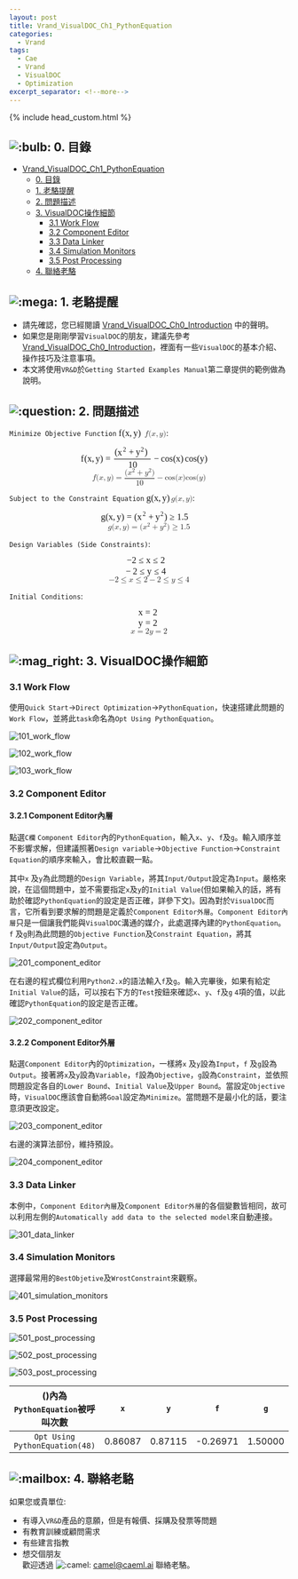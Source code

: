 ```yaml
---
layout: post
title: Vrand_VisualDOC_Ch1_PythonEquation
categories:
  - Vrand
tags:
  - Cae
  - Vrand
  - VisualDOC
  - Optimization
excerpt_separator: <!--more-->
---
```

{% include head_custom.html %}

<body>
    <div id="doc" class="markdown-body container-fluid comment-enabled" data-hard-breaks="true" style="position: relative;"><h2 id="-0-目錄"><a class="anchor hidden-xs" href="#-0-目錄" title="-0-目錄"><span class="octicon octicon-link"></span></a><img alt=":bulb:" class="emoji" src="https://cdnjs.cloudflare.com/ajax/libs/emojify.js/1.1.0/images/basic/bulb.png" title=":bulb:"> 0. 目錄</h2><p><span class="toc"><ul>
<li><a href="#Vrand_VisualDOC_Ch1_PythonEquation" title="Vrand_VisualDOC_Ch1_PythonEquation">Vrand_VisualDOC_Ch1_PythonEquation</a><ul>
<li><a href="#-0-目錄" title=" 0. 目錄"> 0. 目錄</a></li>
<li><a href="#-1-老駱提醒" title=" 1. 老駱提醒"> 1. 老駱提醒</a></li>
<li><a href="#-2-問題描述" title=" 2. 問題描述"> 2. 問題描述</a></li>
<li><a href="#-3-VisualDOC操作細節" title=" 3. VisualDOC操作細節"> 3. VisualDOC操作細節</a><ul>
<li><a href="#31-Work-Flow" title="3.1 Work Flow">3.1 Work Flow</a></li>
<li><a href="#32-Component-Editor" title="3.2 Component Editor">3.2 Component Editor</a></li>
<li><a href="#33-Data-Linker" title="3.3 Data Linker">3.3 Data Linker</a></li>
<li><a href="#34-Simulation-Monitors" title="3.4 Simulation Monitors">3.4 Simulation Monitors</a></li>
<li><a href="#35-Post-Processing" title="3.5 Post Processing">3.5 Post Processing</a></li>
</ul>
</li>
<li><a href="#-4-聯絡老駱" title="  4. 聯絡老駱">  4. 聯絡老駱</a></li>
</ul>
</li>
</ul>
</span></p>

<!--more-->

<h2 id="-1-老駱提醒"><a class="anchor hidden-xs" href="#-1-老駱提醒" title="-1-老駱提醒"><span class="octicon octicon-link"></span></a><img alt=":mega:" class="emoji" src="https://cdnjs.cloudflare.com/ajax/libs/emojify.js/1.1.0/images/basic/mega.png" title=":mega:"> 1. 老駱提醒</h2><div class="alert alert-info">
<ul>
<li>請先確認，您已經閱讀 <ins><a href="{% post_url 2019-12-17-Vrand_VisualDOC_Ch0_Introduction %}" target="_blank" rel="noopener">Vrand_VisualDOC_Ch0_Introduction</a></ins> 中的聲明。</li>
<li>如果您是剛剛學習<code>VisualDOC</code>的朋友，建議先參考 <ins><a href="{% post_url 2019-12-17-Vrand_VisualDOC_Ch0_Introduction %}" target="_blank" rel="noopener">Vrand_VisualDOC_Ch0_Introduction</a></ins>，裡面有一些<code>VisualDOC</code>的基本介紹、操作技巧及注意事項。</li>
<li>本文將使用<code>VR&amp;D</code>於<code>Getting Started Examples Manual</code>第二章提供的範例做為說明。</li>
</ul>
</div><h2 id="-2-問題描述"><a class="anchor hidden-xs" href="#-2-問題描述" title="-2-問題描述"><span class="octicon octicon-link"></span></a><img alt=":question:" class="emoji" src="https://cdnjs.cloudflare.com/ajax/libs/emojify.js/1.1.0/images/basic/question.png" title=":question:"> 2. 問題描述</h2><p><code>Minimize Objective Function</code> <span class="mathjax"><span class="MathJax_Preview" style="color: inherit;"></span><span class="MathJax" id="MathJax-Element-1-Frame" tabindex="0" data-mathml="<math xmlns=&quot;http://www.w3.org/1998/Math/MathML&quot;><mi>f</mi><mo stretchy=&quot;false&quot;>(</mo><mi>x</mi><mo>,</mo><mi>y</mi><mo stretchy=&quot;false&quot;>)</mo></math>" role="presentation" style="position: relative;"><nobr aria-hidden="true"><span class="math" id="MathJax-Span-1" style="width: 3.343em; display: inline-block;"><span style="display: inline-block; position: relative; width: 2.858em; height: 0px; font-size: 116%;"><span style="position: absolute; clip: rect(1.457em, 1002.75em, 2.804em, -999.997em); top: -2.368em; left: 0em;"><span class="mrow" id="MathJax-Span-2"><span class="mi" id="MathJax-Span-3" style="font-family: MathJax_Math-italic;">f<span style="display: inline-block; overflow: hidden; height: 1px; width: 0.057em;"></span></span><span class="mo" id="MathJax-Span-4" style="font-family: MathJax_Main;">(</span><span class="mi" id="MathJax-Span-5" style="font-family: MathJax_Math-italic;">x</span><span class="mo" id="MathJax-Span-6" style="font-family: MathJax_Main;">,</span><span class="mi" id="MathJax-Span-7" style="font-family: MathJax_Math-italic; padding-left: 0.164em;">y<span style="display: inline-block; overflow: hidden; height: 1px; width: 0.003em;"></span></span><span class="mo" id="MathJax-Span-8" style="font-family: MathJax_Main;">)</span></span><span style="display: inline-block; width: 0px; height: 2.373em;"></span></span></span><span style="display: inline-block; overflow: hidden; vertical-align: -0.372em; border-left: 0px solid; width: 0px; height: 1.316em;"></span></span></nobr><span class="MJX_Assistive_MathML" role="presentation"><math xmlns="http://www.w3.org/1998/Math/MathML"><mi>f</mi><mo stretchy="false">(</mo><mi>x</mi><mo>,</mo><mi>y</mi><mo stretchy="false">)</mo></math></span></span><script type="math/tex" id="MathJax-Element-1">f(x,y)</script></span>:<br>
<span class="mathjax"><span class="MathJax_Preview" style="color: inherit;"></span><div class="MathJax_Display" style="text-align: center;"><span class="MathJax" id="MathJax-Element-2-Frame" tabindex="0" data-mathml="<math xmlns=&quot;http://www.w3.org/1998/Math/MathML&quot; display=&quot;block&quot;><mi>f</mi><mo stretchy=&quot;false&quot;>(</mo><mi>x</mi><mo>,</mo><mi>y</mi><mo stretchy=&quot;false&quot;>)</mo><mo>=</mo><mrow class=&quot;MJX-TeXAtom-ORD&quot;><mfrac><mrow><mo stretchy=&quot;false&quot;>(</mo><msup><mi>x</mi><mn>2</mn></msup><mo>+</mo><msup><mi>y</mi><mn>2</mn></msup><mo stretchy=&quot;false&quot;>)</mo></mrow><mn>10</mn></mfrac></mrow><mo>&amp;#x2212;</mo><mi>cos</mi><mo>&amp;#x2061;</mo><mo stretchy=&quot;false&quot;>(</mo><mi>x</mi><mo stretchy=&quot;false&quot;>)</mo><mi>cos</mi><mo>&amp;#x2061;</mo><mo stretchy=&quot;false&quot;>(</mo><mi>y</mi><mo stretchy=&quot;false&quot;>)</mo></math>" role="presentation" style="text-align: center; position: relative;"><nobr aria-hidden="true"><span class="math" id="MathJax-Span-9" style="width: 17.567em; display: inline-block;"><span style="display: inline-block; position: relative; width: 15.143em; height: 0px; font-size: 116%;"><span style="position: absolute; clip: rect(0.649em, 1015.03em, 3.235em, -999.997em); top: -2.368em; left: 0em;"><span class="mrow" id="MathJax-Span-10"><span class="mi" id="MathJax-Span-11" style="font-family: MathJax_Math-italic;">f<span style="display: inline-block; overflow: hidden; height: 1px; width: 0.057em;"></span></span><span class="mo" id="MathJax-Span-12" style="font-family: MathJax_Main;">(</span><span class="mi" id="MathJax-Span-13" style="font-family: MathJax_Math-italic;">x</span><span class="mo" id="MathJax-Span-14" style="font-family: MathJax_Main;">,</span><span class="mi" id="MathJax-Span-15" style="font-family: MathJax_Math-italic; padding-left: 0.164em;">y<span style="display: inline-block; overflow: hidden; height: 1px; width: 0.003em;"></span></span><span class="mo" id="MathJax-Span-16" style="font-family: MathJax_Main;">)</span><span class="mo" id="MathJax-Span-17" style="font-family: MathJax_Main; padding-left: 0.272em;">=</span><span class="texatom" id="MathJax-Span-18" style="padding-left: 0.272em;"><span class="mrow" id="MathJax-Span-19"><span class="mfrac" id="MathJax-Span-20"><span style="display: inline-block; position: relative; width: 4.098em; height: 0px; margin-right: 0.11em; margin-left: 0.11em;"><span style="position: absolute; clip: rect(3.02em, 1003.88em, 4.421em, -999.997em); top: -4.685em; left: 50%; margin-left: -1.991em;"><span class="mrow" id="MathJax-Span-21"><span class="mo" id="MathJax-Span-22" style="font-family: MathJax_Main;">(</span><span class="msubsup" id="MathJax-Span-23"><span style="display: inline-block; position: relative; width: 1.026em; height: 0px;"><span style="position: absolute; clip: rect(3.397em, 1000.54em, 4.151em, -999.997em); top: -3.984em; left: 0em;"><span class="mi" id="MathJax-Span-24" style="font-family: MathJax_Math-italic;">x</span><span style="display: inline-block; width: 0px; height: 3.99em;"></span></span><span style="position: absolute; top: -4.362em; left: 0.595em;"><span class="mn" id="MathJax-Span-25" style="font-size: 70.7%; font-family: MathJax_Main;">2</span><span style="display: inline-block; width: 0px; height: 3.99em;"></span></span></span></span><span class="mo" id="MathJax-Span-26" style="font-family: MathJax_Main; padding-left: 0.218em;">+</span><span class="msubsup" id="MathJax-Span-27" style="padding-left: 0.218em;"><span style="display: inline-block; position: relative; width: 0.973em; height: 0px;"><span style="position: absolute; clip: rect(3.397em, 1000.49em, 4.367em, -999.997em); top: -3.984em; left: 0em;"><span class="mi" id="MathJax-Span-28" style="font-family: MathJax_Math-italic;">y<span style="display: inline-block; overflow: hidden; height: 1px; width: 0.003em;"></span></span><span style="display: inline-block; width: 0px; height: 3.99em;"></span></span><span style="position: absolute; top: -4.362em; left: 0.541em;"><span class="mn" id="MathJax-Span-29" style="font-size: 70.7%; font-family: MathJax_Main;">2</span><span style="display: inline-block; width: 0px; height: 3.99em;"></span></span></span></span><span class="mo" id="MathJax-Span-30" style="font-family: MathJax_Main;">)</span></span><span style="display: inline-block; width: 0px; height: 3.99em;"></span></span><span style="position: absolute; clip: rect(3.182em, 1000.97em, 4.151em, -999.997em); top: -3.284em; left: 50%; margin-left: -0.482em;"><span class="mn" id="MathJax-Span-31" style="font-family: MathJax_Main;">10</span><span style="display: inline-block; width: 0px; height: 3.99em;"></span></span><span style="position: absolute; clip: rect(0.865em, 1004.1em, 1.242em, -999.997em); top: -1.29em; left: 0em;"><span style="display: inline-block; overflow: hidden; vertical-align: 0em; border-top: 1.3px solid; width: 4.098em; height: 0px;"></span><span style="display: inline-block; width: 0px; height: 1.08em;"></span></span></span></span></span></span><span class="mo" id="MathJax-Span-32" style="font-family: MathJax_Main; padding-left: 0.218em;">−</span><span class="mi" id="MathJax-Span-33" style="font-family: MathJax_Main; padding-left: 0.218em;">cos</span><span class="mo" id="MathJax-Span-34"></span><span class="mo" id="MathJax-Span-35" style="font-family: MathJax_Main;">(</span><span class="mi" id="MathJax-Span-36" style="font-family: MathJax_Math-italic;">x</span><span class="mo" id="MathJax-Span-37" style="font-family: MathJax_Main;">)</span><span class="mi" id="MathJax-Span-38" style="font-family: MathJax_Main; padding-left: 0.164em;">cos</span><span class="mo" id="MathJax-Span-39"></span><span class="mo" id="MathJax-Span-40" style="font-family: MathJax_Main;">(</span><span class="mi" id="MathJax-Span-41" style="font-family: MathJax_Math-italic;">y<span style="display: inline-block; overflow: hidden; height: 1px; width: 0.003em;"></span></span><span class="mo" id="MathJax-Span-42" style="font-family: MathJax_Main;">)</span></span><span style="display: inline-block; width: 0px; height: 2.373em;"></span></span></span><span style="display: inline-block; overflow: hidden; vertical-align: -0.872em; border-left: 0px solid; width: 0px; height: 2.753em;"></span></span></nobr><span class="MJX_Assistive_MathML MJX_Assistive_MathML_Block" role="presentation"><math xmlns="http://www.w3.org/1998/Math/MathML" display="block"><mi>f</mi><mo stretchy="false">(</mo><mi>x</mi><mo>,</mo><mi>y</mi><mo stretchy="false">)</mo><mo>=</mo><mrow class="MJX-TeXAtom-ORD"><mfrac><mrow><mo stretchy="false">(</mo><msup><mi>x</mi><mn>2</mn></msup><mo>+</mo><msup><mi>y</mi><mn>2</mn></msup><mo stretchy="false">)</mo></mrow><mn>10</mn></mfrac></mrow><mo>−</mo><mi>cos</mi><mo>⁡</mo><mo stretchy="false">(</mo><mi>x</mi><mo stretchy="false">)</mo><mi>cos</mi><mo>⁡</mo><mo stretchy="false">(</mo><mi>y</mi><mo stretchy="false">)</mo></math></span></span></div><script type="math/tex; mode=display" id="MathJax-Element-2">
f(x,y) = {(x^2 + y^2) \over 10} - \cos(x)\cos(y)
</script></span></p><p><code>Subject to the Constraint Equation</code> <span class="mathjax"><span class="MathJax_Preview" style="color: inherit;"></span><span class="MathJax" id="MathJax-Element-3-Frame" tabindex="0" data-mathml="<math xmlns=&quot;http://www.w3.org/1998/Math/MathML&quot;><mi>g</mi><mo stretchy=&quot;false&quot;>(</mo><mi>x</mi><mo>,</mo><mi>y</mi><mo stretchy=&quot;false&quot;>)</mo></math>" role="presentation" style="position: relative;"><nobr aria-hidden="true"><span class="math" id="MathJax-Span-43" style="width: 3.182em; display: inline-block;"><span style="display: inline-block; position: relative; width: 2.751em; height: 0px; font-size: 116%;"><span style="position: absolute; clip: rect(1.457em, 1002.64em, 2.804em, -999.997em); top: -2.368em; left: 0em;"><span class="mrow" id="MathJax-Span-44"><span class="mi" id="MathJax-Span-45" style="font-family: MathJax_Math-italic;">g<span style="display: inline-block; overflow: hidden; height: 1px; width: 0.003em;"></span></span><span class="mo" id="MathJax-Span-46" style="font-family: MathJax_Main;">(</span><span class="mi" id="MathJax-Span-47" style="font-family: MathJax_Math-italic;">x</span><span class="mo" id="MathJax-Span-48" style="font-family: MathJax_Main;">,</span><span class="mi" id="MathJax-Span-49" style="font-family: MathJax_Math-italic; padding-left: 0.164em;">y<span style="display: inline-block; overflow: hidden; height: 1px; width: 0.003em;"></span></span><span class="mo" id="MathJax-Span-50" style="font-family: MathJax_Main;">)</span></span><span style="display: inline-block; width: 0px; height: 2.373em;"></span></span></span><span style="display: inline-block; overflow: hidden; vertical-align: -0.372em; border-left: 0px solid; width: 0px; height: 1.316em;"></span></span></nobr><span class="MJX_Assistive_MathML" role="presentation"><math xmlns="http://www.w3.org/1998/Math/MathML"><mi>g</mi><mo stretchy="false">(</mo><mi>x</mi><mo>,</mo><mi>y</mi><mo stretchy="false">)</mo></math></span></span><script type="math/tex" id="MathJax-Element-3">g(x,y)</script></span>:<br>
<span class="mathjax"><span class="MathJax_Preview" style="color: inherit;"></span><div class="MathJax_Display" style="text-align: center;"><span class="MathJax" id="MathJax-Element-4-Frame" tabindex="0" data-mathml="<math xmlns=&quot;http://www.w3.org/1998/Math/MathML&quot; display=&quot;block&quot;><mi>g</mi><mo stretchy=&quot;false&quot;>(</mo><mi>x</mi><mo>,</mo><mi>y</mi><mo stretchy=&quot;false&quot;>)</mo><mo>=</mo><mo stretchy=&quot;false&quot;>(</mo><msup><mi>x</mi><mn>2</mn></msup><mo>+</mo><msup><mi>y</mi><mn>2</mn></msup><mo stretchy=&quot;false&quot;>)</mo><mo>&amp;#x2265;</mo><mn>1.5</mn></math>" role="presentation" style="text-align: center; position: relative;"><nobr aria-hidden="true"><span class="math" id="MathJax-Span-51" style="width: 12.395em; display: inline-block;"><span style="display: inline-block; position: relative; width: 10.671em; height: 0px; font-size: 116%;"><span style="position: absolute; clip: rect(1.35em, 1010.62em, 2.804em, -999.997em); top: -2.368em; left: 0em;"><span class="mrow" id="MathJax-Span-52"><span class="mi" id="MathJax-Span-53" style="font-family: MathJax_Math-italic;">g<span style="display: inline-block; overflow: hidden; height: 1px; width: 0.003em;"></span></span><span class="mo" id="MathJax-Span-54" style="font-family: MathJax_Main;">(</span><span class="mi" id="MathJax-Span-55" style="font-family: MathJax_Math-italic;">x</span><span class="mo" id="MathJax-Span-56" style="font-family: MathJax_Main;">,</span><span class="mi" id="MathJax-Span-57" style="font-family: MathJax_Math-italic; padding-left: 0.164em;">y<span style="display: inline-block; overflow: hidden; height: 1px; width: 0.003em;"></span></span><span class="mo" id="MathJax-Span-58" style="font-family: MathJax_Main;">)</span><span class="mo" id="MathJax-Span-59" style="font-family: MathJax_Main; padding-left: 0.272em;">=</span><span class="mo" id="MathJax-Span-60" style="font-family: MathJax_Main; padding-left: 0.272em;">(</span><span class="msubsup" id="MathJax-Span-61"><span style="display: inline-block; position: relative; width: 1.026em; height: 0px;"><span style="position: absolute; clip: rect(3.397em, 1000.54em, 4.151em, -999.997em); top: -3.984em; left: 0em;"><span class="mi" id="MathJax-Span-62" style="font-family: MathJax_Math-italic;">x</span><span style="display: inline-block; width: 0px; height: 3.99em;"></span></span><span style="position: absolute; top: -4.415em; left: 0.595em;"><span class="mn" id="MathJax-Span-63" style="font-size: 70.7%; font-family: MathJax_Main;">2</span><span style="display: inline-block; width: 0px; height: 3.99em;"></span></span></span></span><span class="mo" id="MathJax-Span-64" style="font-family: MathJax_Main; padding-left: 0.218em;">+</span><span class="msubsup" id="MathJax-Span-65" style="padding-left: 0.218em;"><span style="display: inline-block; position: relative; width: 0.973em; height: 0px;"><span style="position: absolute; clip: rect(3.397em, 1000.49em, 4.367em, -999.997em); top: -3.984em; left: 0em;"><span class="mi" id="MathJax-Span-66" style="font-family: MathJax_Math-italic;">y<span style="display: inline-block; overflow: hidden; height: 1px; width: 0.003em;"></span></span><span style="display: inline-block; width: 0px; height: 3.99em;"></span></span><span style="position: absolute; top: -4.415em; left: 0.541em;"><span class="mn" id="MathJax-Span-67" style="font-size: 70.7%; font-family: MathJax_Main;">2</span><span style="display: inline-block; width: 0px; height: 3.99em;"></span></span></span></span><span class="mo" id="MathJax-Span-68" style="font-family: MathJax_Main;">)</span><span class="mo" id="MathJax-Span-69" style="font-family: MathJax_Main; padding-left: 0.272em;">≥</span><span class="mn" id="MathJax-Span-70" style="font-family: MathJax_Main; padding-left: 0.272em;">1.5</span></span><span style="display: inline-block; width: 0px; height: 2.373em;"></span></span></span><span style="display: inline-block; overflow: hidden; vertical-align: -0.372em; border-left: 0px solid; width: 0px; height: 1.441em;"></span></span></nobr><span class="MJX_Assistive_MathML MJX_Assistive_MathML_Block" role="presentation"><math xmlns="http://www.w3.org/1998/Math/MathML" display="block"><mi>g</mi><mo stretchy="false">(</mo><mi>x</mi><mo>,</mo><mi>y</mi><mo stretchy="false">)</mo><mo>=</mo><mo stretchy="false">(</mo><msup><mi>x</mi><mn>2</mn></msup><mo>+</mo><msup><mi>y</mi><mn>2</mn></msup><mo stretchy="false">)</mo><mo>≥</mo><mn>1.5</mn></math></span></span></div><script type="math/tex; mode=display" id="MathJax-Element-4">
g(x,y) = (x^2 + y^2) \ge 1.5
</script></span></p><p><code>Design Variables (Side Constraints)</code>:<br>
<span class="mathjax"><span class="MathJax_Preview" style="color: inherit;"></span><div class="MathJax_Display"><span class="MathJax MathJax_FullWidth" id="MathJax-Element-5-Frame" tabindex="0" data-mathml="<math xmlns=&quot;http://www.w3.org/1998/Math/MathML&quot; display=&quot;block&quot;><mo>&amp;#x2212;</mo><mn>2</mn><mo>&amp;#x2264;</mo><mi>x</mi><mo>&amp;#x2264;</mo><mn>2</mn><mspace linebreak=&quot;newline&quot; /><mo>&amp;#x2212;</mo><mn>2</mn><mo>&amp;#x2264;</mo><mi>y</mi><mo>&amp;#x2264;</mo><mn>4</mn></math>" role="presentation" style="position: relative;"><nobr aria-hidden="true"><span class="math" id="MathJax-Span-71" style="width: 100%; display: inline-block; min-width: 5.929em;"><span style="display: inline-block; position: relative; width: 100%; height: 0px; font-size: 116%;"><span style="position: absolute; clip: rect(3.182em, 1005.12em, 5.606em, -999.997em); top: -3.984em; left: 0em; width: 100%;"><span class="mrow" id="MathJax-Span-72"><span style="display: inline-block; position: relative; width: 100%; height: 0px;"><span style="position: absolute; clip: rect(3.182em, 1004.96em, 4.313em, -999.997em); top: -3.984em; left: 50%; margin-left: -2.476em;"><span class="mo" id="MathJax-Span-73" style="font-family: MathJax_Main;">−</span><span class="mn" id="MathJax-Span-74" style="font-family: MathJax_Main;">2</span><span class="mo" id="MathJax-Span-75" style="font-family: MathJax_Main; padding-left: 0.272em;">≤</span><span class="mi" id="MathJax-Span-76" style="font-family: MathJax_Math-italic; padding-left: 0.272em;">x</span><span class="mo" id="MathJax-Span-77" style="font-family: MathJax_Main; padding-left: 0.272em;">≤</span><span class="mn" id="MathJax-Span-78" style="font-family: MathJax_Main; padding-left: 0.272em;">2</span><span style="display: inline-block; width: 0px; height: 3.99em;"></span></span><span style="position: absolute; clip: rect(3.128em, 1005.12em, 4.367em, -999.997em); top: -2.745em; left: 50%; margin-left: -2.584em;"><span class="mspace" id="MathJax-Span-79" style="height: 0em; vertical-align: 0em; width: 0em; display: inline-block; overflow: hidden;"></span><span class="mo" id="MathJax-Span-80" style="font-family: MathJax_Main;">−</span><span class="mn" id="MathJax-Span-81" style="font-family: MathJax_Main; padding-left: 0.218em;">2</span><span class="mo" id="MathJax-Span-82" style="font-family: MathJax_Main; padding-left: 0.272em;">≤</span><span class="mi" id="MathJax-Span-83" style="font-family: MathJax_Math-italic; padding-left: 0.272em;">y<span style="display: inline-block; overflow: hidden; height: 1px; width: 0.003em;"></span></span><span class="mo" id="MathJax-Span-84" style="font-family: MathJax_Main; padding-left: 0.272em;">≤</span><span class="mn" id="MathJax-Span-85" style="font-family: MathJax_Main; padding-left: 0.272em;">4</span><span style="display: inline-block; width: 0px; height: 3.99em;"></span></span></span></span><span style="display: inline-block; width: 0px; height: 3.99em;"></span></span></span><span style="display: inline-block; overflow: hidden; vertical-align: -1.747em; border-left: 0px solid; width: 0px; height: 2.566em;"></span></span></nobr><span class="MJX_Assistive_MathML MJX_Assistive_MathML_Block" role="presentation"><math xmlns="http://www.w3.org/1998/Math/MathML" display="block"><mo>−</mo><mn>2</mn><mo>≤</mo><mi>x</mi><mo>≤</mo><mn>2</mn><mspace linebreak="newline"></mspace><mo>−</mo><mn>2</mn><mo>≤</mo><mi>y</mi><mo>≤</mo><mn>4</mn></math></span></span></div><script type="math/tex; mode=display" id="MathJax-Element-5">
-2\le x\le2\\
-2\le y\le4
</script></span></p><p><code>Initial Conditions</code>:<br>
<span class="mathjax"><span class="MathJax_Preview" style="color: inherit;"></span><div class="MathJax_Display"><span class="MathJax MathJax_FullWidth" id="MathJax-Element-6-Frame" tabindex="0" data-mathml="<math xmlns=&quot;http://www.w3.org/1998/Math/MathML&quot; display=&quot;block&quot;><mi>x</mi><mo>=</mo><mn>2</mn><mspace linebreak=&quot;newline&quot; /><mi>y</mi><mo>=</mo><mn>2</mn></math>" role="presentation" style="position: relative;"><nobr aria-hidden="true"><span class="math" id="MathJax-Span-86" style="width: 100%; display: inline-block; min-width: 2.751em;"><span style="display: inline-block; position: relative; width: 100%; height: 0px; font-size: 116%;"><span style="position: absolute; clip: rect(3.182em, 1002.32em, 5.552em, -999.997em); top: -3.984em; left: 0em; width: 100%;"><span class="mrow" id="MathJax-Span-87"><span style="display: inline-block; position: relative; width: 100%; height: 0px;"><span style="position: absolute; clip: rect(3.182em, 1002.32em, 4.151em, -999.997em); top: -3.984em; left: 50%; margin-left: -1.183em;"><span class="mi" id="MathJax-Span-88" style="font-family: MathJax_Math-italic;">x</span><span class="mo" id="MathJax-Span-89" style="font-family: MathJax_Main; padding-left: 0.272em;">=</span><span class="mn" id="MathJax-Span-90" style="font-family: MathJax_Main; padding-left: 0.272em;">2</span><span style="display: inline-block; width: 0px; height: 3.99em;"></span></span><span style="position: absolute; clip: rect(3.182em, 1002.27em, 4.367em, -999.997em); top: -2.799em; left: 50%; margin-left: -1.183em;"><span class="mspace" id="MathJax-Span-91" style="height: 0em; vertical-align: 0em; width: 0em; display: inline-block; overflow: hidden;"></span><span class="mi" id="MathJax-Span-92" style="font-family: MathJax_Math-italic;">y<span style="display: inline-block; overflow: hidden; height: 1px; width: 0.003em;"></span></span><span class="mo" id="MathJax-Span-93" style="font-family: MathJax_Main; padding-left: 0.272em;">=</span><span class="mn" id="MathJax-Span-94" style="font-family: MathJax_Main; padding-left: 0.272em;">2</span><span style="display: inline-block; width: 0px; height: 3.99em;"></span></span></span></span><span style="display: inline-block; width: 0px; height: 3.99em;"></span></span></span><span style="display: inline-block; overflow: hidden; vertical-align: -1.684em; border-left: 0px solid; width: 0px; height: 2.503em;"></span></span></nobr><span class="MJX_Assistive_MathML MJX_Assistive_MathML_Block" role="presentation"><math xmlns="http://www.w3.org/1998/Math/MathML" display="block"><mi>x</mi><mo>=</mo><mn>2</mn><mspace linebreak="newline"></mspace><mi>y</mi><mo>=</mo><mn>2</mn></math></span></span></div><script type="math/tex; mode=display" id="MathJax-Element-6">
x=2\\
y=2
</script></span></p><h2 id="-3-VisualDOC操作細節"><a class="anchor hidden-xs" href="#-3-VisualDOC操作細節" title="-3-VisualDOC操作細節"><span class="octicon octicon-link"></span></a><img alt=":mag_right:" class="emoji" src="https://cdnjs.cloudflare.com/ajax/libs/emojify.js/1.1.0/images/basic/mag_right.png" title=":mag_right:"> 3. VisualDOC操作細節</h2><h3 id="31-Work-Flow"><a class="anchor hidden-xs" href="#31-Work-Flow" title="31-Work-Flow"><span class="octicon octicon-link"></span></a>3.1 Work Flow</h3><p>使用<code>Quick Start</code>-&gt;<code>Direct Optimization</code>-&gt;<code>PythonEquation</code>，快速搭建此問題的<code>Work Flow</code>，並將此<code>task</code>命名為<code>Opt Using PythonEquation</code>。</p><p><img src="/assets/img/vrand_vdoc/ch1/101_work_flow.jpg" alt="101_work_flow"></p><p><img src="/assets/img/vrand_vdoc/ch1/102_work_flow.jpg" alt="102_work_flow"></p><p><img src="/assets/img/vrand_vdoc/ch1/103_work_flow.jpg" alt="103_work_flow"></p><h3 id="32-Component-Editor"><a class="anchor hidden-xs" href="#32-Component-Editor" title="32-Component-Editor"><span class="octicon octicon-link"></span></a>3.2 Component Editor</h3><h4 id="321-Component-Editor內層"><a class="anchor hidden-xs" href="#321-Component-Editor內層" title="321-Component-Editor內層"><span class="octicon octicon-link"></span></a>3.2.1 Component Editor內層</h4><p>點選<code>C欄</code> <code>Component Editor</code>內的<code>PythonEquation</code>，輸入<code>x</code>、<code>y</code>、<code>f</code>及<code>g</code>。輸入順序並不影響求解，但建議照著<code>Design variable</code>-&gt;<code>Objective Function</code>-&gt;<code>Constraint Equation</code>的順序來輸入，會比較直觀一點。</p><p>其中<code>x</code> 及<code>y</code>為此問題的<code>Design Variable</code>，將其<code>Input/Output</code>設定為<code>Input</code>。嚴格來說，在這個問題中，並不需要指定<code>x</code>及<code>y</code>的<code>Initial Value</code>(但如果輸入的話，將有助於確認<code>PythonEquation</code>的設定是否正確，詳參下文)。因為對於<code>VisualDOC</code>而言，它所看到要求解的問題是定義於<code>Component Editor外層</code>。<code>Component Editor內層</code>只是一個讓我們能與<code>VisualDOC</code>溝通的媒介，此處選擇內建的<code>PythonEquation</code>。<code>f</code> 及<code>g</code>則為此問題的<code>Objective Function</code>及<code>Constraint Equation</code>，將其<code>Input/Output</code>設定為<code>Output</code>。</p><p><img src="/assets/img/vrand_vdoc/ch1/201_component_editor.jpg" alt="201_component_editor"></p><p>在右邊的程式欄位利用<code>Python2.x</code>的語法輸入<code>f</code>及<code>g</code>。輸入完畢後，如果有給定<code>Initial Value</code>的話，可以按右下方的<code>Test</code>按鈕來確認<code>x</code>、<code>y</code>、<code>f</code>及<code>g</code> <code>4</code>項的值，以此確認<code>PythonEquation</code>的設定是否正確。</p><p><img src="/assets/img/vrand_vdoc/ch1/202_component_editor.jpg" alt="202_component_editor"></p><h4 id="322-Component-Editor外層"><a class="anchor hidden-xs" href="#322-Component-Editor外層" title="322-Component-Editor外層"><span class="octicon octicon-link"></span></a>3.2.2 Component Editor外層</h4><p>點選<code>Component Editor</code>內的<code>Optimization</code>，一樣將<code>x</code> 及<code>y</code>設為<code>Input</code>，<code>f</code> 及<code>g</code>設為<code>Output</code>。接著將<code>x</code>及<code>y</code>設為<code>Variable</code>，<code>f</code>設為<code>Objective</code>，<code>g</code>設為<code>Constraint</code>，並依照問題設定各自的<code>Lower Bound</code>、<code>Initial Value</code>及<code>Upper Bound</code>。當設定<code>Objective</code>時，<code>VisualDOC</code>應該會自動將<code>Goal</code>設定為<code>Minimize</code>。當問題不是最小化的話，要注意須更改設定。</p><p><img src="/assets/img/vrand_vdoc/ch1/203_component_editor.jpg" alt="203_component_editor"></p><p>右邊的演算法部份，維持預設。</p><p><img src="/assets/img/vrand_vdoc/ch1/204_component_editor.jpg" alt="204_component_editor"></p><h3 id="33-Data-Linker"><a class="anchor hidden-xs" href="#33-Data-Linker" title="33-Data-Linker"><span class="octicon octicon-link"></span></a>3.3 Data Linker</h3><p>本例中，<code>Component Editor內層</code>及<code>Component Editor外層</code>的各個變數皆相同，故可以利用左側的<code>Automatically add data to the selected model</code>來自動連接。</p><p><img src="/assets/img/vrand_vdoc/ch1/301_data_linker.jpg" alt="301_data_linker"></p><h3 id="34-Simulation-Monitors"><a class="anchor hidden-xs" href="#34-Simulation-Monitors" title="34-Simulation-Monitors"><span class="octicon octicon-link"></span></a>3.4 Simulation Monitors</h3><p>選擇最常用的<code>BestObjetive</code>及<code>WrostConstraint</code>來觀察。</p><p><img src="/assets/img/vrand_vdoc/ch1/401_simulation_monitors.jpg" alt="401_simulation_monitors"></p><h3 id="35-Post-Processing"><a class="anchor hidden-xs" href="#35-Post-Processing" title="35-Post-Processing"><span class="octicon octicon-link"></span></a>3.5 Post Processing</h3><p><img src="/assets/img/vrand_vdoc/ch1/501_post_processing.jpg" alt="501_post_processing"></p><p><img src="/assets/img/vrand_vdoc/ch1/502_post_processing.jpg" alt="502_post_processing"></p><p><img src="/assets/img/vrand_vdoc/ch1/502_post_processing.jpg" alt="503_post_processing"></p><table>
<thead>
<tr>
<th style="text-align:center">()內為<code>PythonEquation</code>被呼叫次數</th>
<th style="text-align:center"><code>x</code></th>
<th style="text-align:center"><code>y</code></th>
<th style="text-align:center"><code>f</code></th>
<th style="text-align:center"><code>g</code></th>
</tr>
</thead>
<tbody>
<tr>
<td style="text-align:center"><code>Opt Using PythonEquation(48)</code></td>
<td style="text-align:center">0.86087</td>
<td style="text-align:center">0.87115</td>
<td style="text-align:center">-0.26971</td>
<td style="text-align:center">1.50000</td>
</tr>
</tbody>
</table><h2 id="-4-聯絡老駱"><a class="anchor hidden-xs" href="#-4-聯絡老駱" title="-4-聯絡老駱"><span class="octicon octicon-link"></span></a><img alt=":mailbox:" class="emoji" src="https://cdnjs.cloudflare.com/ajax/libs/emojify.js/1.1.0/images/basic/mailbox.png" title=":mailbox:">  4. 聯絡老駱</h2><div class="alert alert-info">
<p>如果您或貴單位:</p>
<ul>
<li>有導入<code>VR&amp;D</code>產品的意願，但是有報價、採購及發票等問題</li>
<li>有教育訓練或顧問需求</li>
<li>有些建言指教</li>
<li>想交個朋友<br>
歡迎透過 <img alt=":camel:" class="emoji" src="https://cdnjs.cloudflare.com/ajax/libs/emojify.js/1.1.0/images/basic/camel.png" title=":camel:"> <ins><a href="mailto:camel@caeml.ai" target="_blank" rel="noopener">camel@caeml.ai</a></ins> 聯絡老駱。</li>
</ul>
</div>
</div>
</body>



